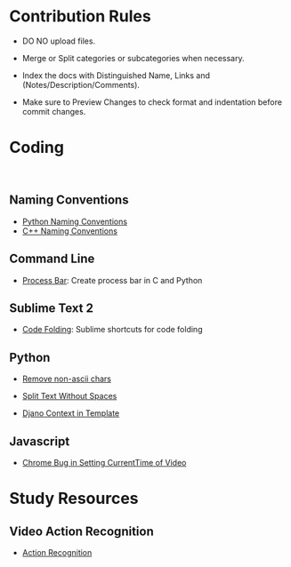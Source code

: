 # Contribution Rules

 * DO NO upload files.
 
 * Merge or Split categories or subcategories when necessary.
 
 * Index the docs with Distinguished Name, Links and (Notes/Description/Comments). 
 
 * Make sure to Preview Changes to check format and indentation before commit changes.


# Coding
  
## Naming Conventions
* [Python Naming Conventions](http://www.cnblogs.com/zhanglianbo/p/5664997.html)  
  
* [C++ Naming Conventions](http://www.cnblogs.com/ggjucheng/archive/2011/12/15/2289291.html)
   
## Command Line
 
* [Process Bar](http://www.cnblogs.com/demin7926/articles/3796536.html): Create process bar in C and Python
 
## Sublime Text 2
 
* [Code Folding](http://wesbos.com/sublime-text-code-folding/): Sublime shortcuts for code folding

## Python

* [Remove non-ascii chars](https://stackoverflow.com/questions/8689795/how-can-i-remove-non-ascii-characters-but-leave-periods-and-spaces-using-python)

* [Split Text Without Spaces](https://stackoverflow.com/questions/8870261/how-to-split-text-without-spaces-into-list-of-words)

* [Djano Context in Template](http://blog.csdn.net/zhangxinrun/article/details/8095118)

## Javascript

* [Chrome Bug in Setting CurrentTime of Video](https://stackoverflow.com/questions/35751736/seeking-in-html5-video-with-chrome)
# Study Resources

 ## Video Action Recognition

* [Action Recognition](https://github.com/jindongwang/activityrecognition)
    
    
